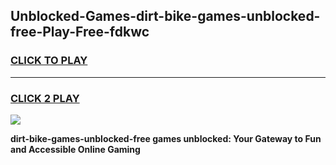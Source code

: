 
## Unblocked-Games-dirt-bike-games-unblocked-free-Play-Free-fdkwc
<h3>
<a href="https://premium76.site?title=dirt-bike-games-unblocked-free&ref=19M">CLICK TO PLAY</a></h3>
<hr>

<h3>
<a href="https://premium76.site?title=dirt-bike-games-unblocked-free&ref=19M">CLICK 2 PLAY</a>
  
</h3>

<a href="https://premium76.site?title=dirt-bike-games-unblocked-free&ref=19M"><img src="https://clearcache.store/games.png"></a>


**dirt-bike-games-unblocked-free games unblocked: Your Gateway to Fun and Accessible Online Gaming**
